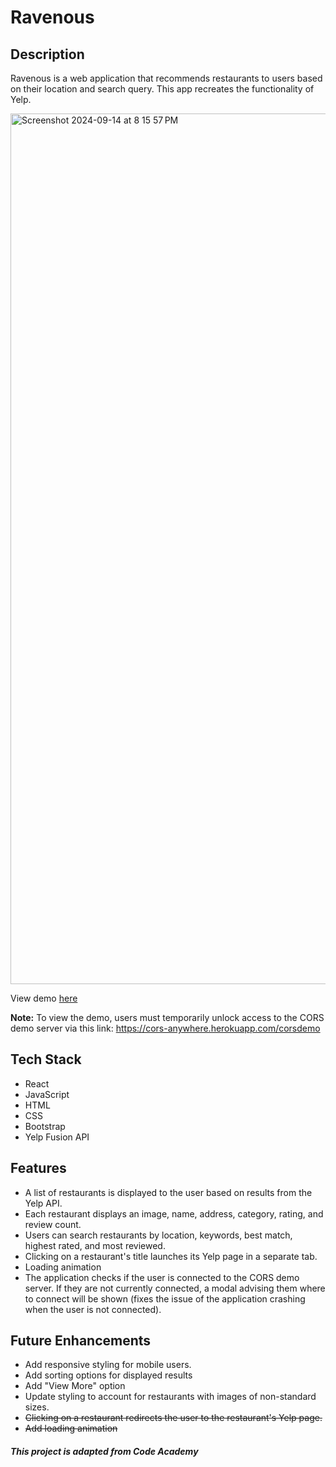 # Ravenous

## Description
Ravenous is a web application that recommends restaurants to users based on their location and search query. This app recreates the functionality of Yelp. 

<img width="1393" alt="Screenshot 2024-09-14 at 8 15 57 PM" src="https://github.com/user-attachments/assets/6f41c6e8-1877-408d-86ea-a4ca07cee171">

View demo [here](https://calaisg-ravenous.netlify.app/)

**Note:** To view the demo, users must temporarily unlock access to the CORS demo server via this link: https://cors-anywhere.herokuapp.com/corsdemo

## Tech Stack
* React
* JavaScript
* HTML
* CSS
* Bootstrap
* Yelp Fusion API

## Features
* A list of restaurants is displayed to the user based on results from the Yelp API.
* Each restaurant displays an image, name, address, category, rating, and review count.
* Users can search restaurants by location, keywords, best match, highest rated, and most reviewed.
* Clicking on a restaurant's title launches its Yelp page in a separate tab.
* Loading animation
* The application checks if the user is connected to the CORS demo server. If they are not currently connected, a modal advising them where to connect will be shown (fixes the issue of the application crashing when the user is not connected).

## Future Enhancements 
* Add responsive styling for mobile users.
* Add sorting options for displayed results
* Add "View More" option
* Update styling to account for restaurants with images of non-standard sizes.
* ~~Clicking on a restaurant redirects the user to the restaurant's Yelp page.~~
* ~~Add loading animation~~

##### This project is adapted from Code Academy
